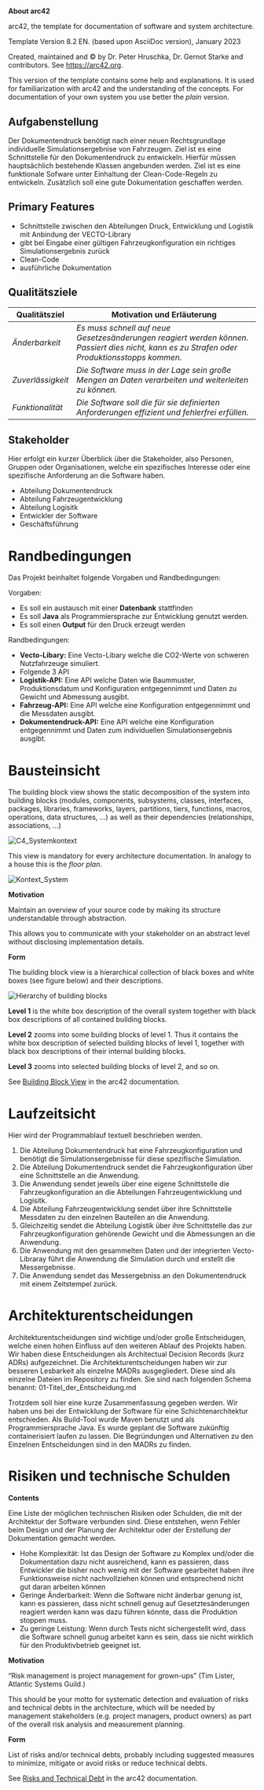 # 

**About arc42**

arc42, the template for documentation of software and system
architecture.

Template Version 8.2 EN. (based upon AsciiDoc version), January 2023

Created, maintained and © by Dr. Peter Hruschka, Dr. Gernot Starke and
contributors. See <https://arc42.org>.

<div class="note">

This version of the template contains some help and explanations. It is
used for familiarization with arc42 and the understanding of the
concepts. For documentation of your own system you use better the
*plain* version.

</div>

## Aufgabenstellung

Der Dokumentendruck benötigt nach einer neuen Rechtsgrundlage individuelle Simulationsergebnise von Fahrzeugen. Ziel ist es eine Schnittstelle für den Dokumentendruck zu entwickeln. Hierfür müssen hauptsächlich bestehende Klassen angebunden werden. Ziel ist es eine funktionale Sofware unter Einhaltung der Clean-Code-Regeln zu entwickeln. Zusätzlich soll eine gute Dokumentation geschaffen werden.

## Primary Features

- Schnittstelle zwischen den Abteilungen Druck, Entwicklung und Logistik mit Anbindung der VECTO-Library
- gibt bei Eingabe einer gültigen Fahrzeugkonfiguration ein richtiges Simulationsergebnis zurück
- Clean-Code
- ausführliche Dokumentation

## Qualitätsziele

| Qualitätsziel   | Motivation und Erläuterung        |
|-------------|----------------|
| *Änderbarkeit* | *Es muss schnell auf neue Gesetzesänderungen reagiert werden können. Passiert dies nicht, kann es zu Strafen oder Produktionsstopps kommen.* |
| *Zuverlässigkeit* | *Die Software muss in der Lage sein große Mengen an Daten verarbeiten und weiterleiten zu können.* |
| *Funktionalität* | *Die Software soll die  für sie definierten Anforderungen effizient und fehlerfrei erfüllen.* |

## Stakeholder

Hier erfolgt ein kurzer Überblick über die Stakeholder, also Personen, Gruppen oder Organisationen, welche ein spezifisches Interesse oder eine spezifische Anforderung an die Software haben.

* Abteilung Dokumentendruck
* Abteilung Fahrzeugentwicklung
* Abteilung Logisitk
* Entwickler der Software
* Geschäftsführung

# Randbedingungen

Das Projekt beinhaltet folgende Vorgaben und Randbedingungen:

Vorgaben:
- Es soll ein austausch mit einer **Datenbank** stattfinden
- Es soll **Java** als Programmiersprache zur Entwicklung genutzt werden.
- Es soll einen **Output** für den Druck erzeugt werden

Randbedingungen:
- **Vecto-Libary:** Eine Vecto-Libary welche die CO2-Werte von schweren Nutzfahrzeuge simuliert.
- Folgende 3 API
- **Logistik-API:** Eine API welche Daten wie Baummuster, Produktionsdatum und Konfiguration
  entgegennimmt und Daten zu Gewicht und Abmessung ausgibt.
- **Fahrzeug-API:** Eine API welche eine Konfiguration entgegennimmt und die Messdaten ausgibt.
- **Dokumentendruck-API:** Eine API welche eine Konfiguration entgegennimmt und Daten zum individuellen
  Simulationsergebnis ausgibt.
  
# Bausteinsicht

The building block view shows the static decomposition of the system
into building blocks (modules, components, subsystems, classes,
interfaces, packages, libraries, frameworks, layers, partitions, tiers,
functions, macros, operations, data structures, …) as well as their
dependencies (relationships, associations, …)

![C4_Systemkontext](https://user-images.githubusercontent.com/114069919/235234784-8b159e59-3f43-4707-83d1-57e5a82f7159.JPG)

This view is mandatory for every architecture documentation. In analogy
to a house this is the *floor plan*.

![Kontext_System](https://user-images.githubusercontent.com/114069919/235234220-42776560-b78b-439f-95e0-983502253f26.JPG)

<div class="formalpara-title">

**Motivation**

</div>

Maintain an overview of your source code by making its structure
understandable through abstraction.

This allows you to communicate with your stakeholder on an abstract
level without disclosing implementation details.

<div class="formalpara-title">

**Form**

</div>

The building block view is a hierarchical collection of black boxes and
white boxes (see figure below) and their descriptions.

![Hierarchy of building blocks](images/05_building_blocks-EN.png)

**Level 1** is the white box description of the overall system together
with black box descriptions of all contained building blocks.

**Level 2** zooms into some building blocks of level 1. Thus it contains
the white box description of selected building blocks of level 1,
together with black box descriptions of their internal building blocks.

**Level 3** zooms into selected building blocks of level 2, and so on.

See [Building Block View](https://docs.arc42.org/section-5/) in the
arc42 documentation.

# Laufzeitsicht

Hier wird der Programmablauf textuell beschrieben werden.

1. Die Abteilung Dokumentendruck hat eine Fahrzeugkonfiguration und benötigt die Simulationsergebnisse für diese spezifische Simulation.
2. Die Abteilung Dokumentendruck sendet die Fahrzeugkonfiguration über eine Schnittstelle an die Anwendung.
3. Die Anwendung sendet jeweils über eine eigene Schnittstelle die Fahrzeugkonfiguration an die Abteilungen Fahrzeugentwicklung und Logisitk.
4. Die Abteilung Fahrzeugentwicklung sendet über ihre Schnittstelle Messdaten zu den einzelnen Bauteilen an die Anwendung.
4. Gleichzeitig sendet die Abteilung Logistik über ihre Schnittstelle das zur Fahrzeugkonfiguration gehörende Gewicht und die Abmessungen an die Anwendung.
5. Die Anwendung mit den gesammelten Daten und der integrierten Vecto-Libraray führt die Anwendung die Simulation durch und erstellt die Messergebnisse.
6. Die Anwendung sendet das Messergebniss an den Dokumentendruck mit einem Zeitstempel zurück.

# Architekturentscheidungen

</div>

Architekturentscheidungen sind wichtige und/oder große Entscheidugen, welche einen hohen Einfluss auf den weiteren Ablauf des Projekts haben. Wir haben diese Entscheidungen als Architectual Decision Records (kurz ADRs) aufgezeichnet.
Die Architekturentscheidungen haben wir zur besseren Lesbarkeit als einzelne MADRs ausgegliedert. Diese sind als einzelne Dateien im Repository zu finden. Sie sind nach folgenden Schema benannt: 01-Titel_der_Entscheidung.md

Trotzdem soll hier eine kurze Zusammenfassung gegeben werden. Wir haben uns bei der Entwicklung der Software für eine Schichtenarchitektur entschieden. 
Als Build-Tool wurde Maven benutzt und als Programmiersprache Java. Es wurde geplant die Software zukünftig containerisiert laufen zu lassen. 
Die Begründungen und Alternativen zu den Einzelnen Entscheidungen sind in den MADRs zu finden.

# Risiken und technische Schulden

<div class="formalpara-title">

**Contents**

</div>

Eine Liste der möglichen technischen Risiken oder Schulden, die mit der Architektur der Software verbunden sind. Diese entstehen, wenn Fehler beim Design 
und der Planung der Architektur oder der Erstellung der Dokumentation gemacht werden.

* Hohe Komplexität: Ist das Design der Software zu Komplex und/oder die Dokumentation dazu nicht ausreichend, kann es passieren, dass Entwickler die bisher noch wenig mit der Software gearbeitet haben ihre Funktionsweise nicht nachvollziehen können und entsprechend nicht gut daran arbeiten können
* Geringe Änderbarkeit: Wenn die Software nicht änderbar genung ist, kann es passieren, dass nicht schnell genug auf Gesetztesänderungen reagiert werden kann was dazu führen könnte, dass die Produktion stoppen muss.
* Zu geringe Leistung: Wenn durch Tests nicht sichergestellt wird, dass die Software schnell gunug arbeitet kann es sein, dass sie nicht wirklich für den Produktivbetrieb geeignet ist.

<div class="formalpara-title">

**Motivation**

</div>

“Risk management is project management for grown-ups” (Tim Lister,
Atlantic Systems Guild.)

This should be your motto for systematic detection and evaluation of
risks and technical debts in the architecture, which will be needed by
management stakeholders (e.g. project managers, product owners) as part
of the overall risk analysis and measurement planning.

<div class="formalpara-title">

**Form**

</div>

List of risks and/or technical debts, probably including suggested
measures to minimize, mitigate or avoid risks or reduce technical debts.

See [Risks and Technical Debt](https://docs.arc42.org/section-11/) in
the arc42 documentation.
